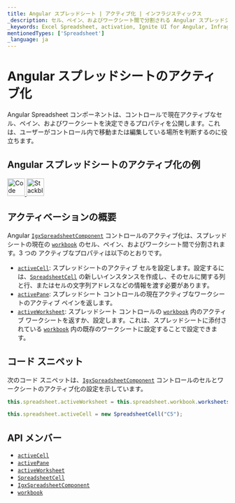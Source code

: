 ```yaml
---
title: Angular スプレッドシート | アクティブ化 | インフラジスティックス
_description: セル、ペイン、およびワークシート間で分割される Angular スプレッドシート コントロールのアクティブ化を使用する方法について説明します。Ignite UI for Angular スプレッドシートのサンプルを是非お試しください!
_keywords: Excel Spreadsheet, activation, Ignite UI for Angular, Infragistics, Excel スプレッドシート、アクティブ化, インフラジスティックス
mentionedTypes: ['Spreadsheet']
_language: ja
---
```


# Angular スプレッドシートのアクティブ化

Angular Spreadsheet コンポーネントは、コントロールで現在アクティブなセル、ペイン、およびワークシートを決定できるプロパティを公開します。これは、ユーザーがコントロール内で移動または編集している場所を判断するのに役立ちます。

## Angular スプレッドシートのアクティブ化の例

<code-view style="height: 500px"
           data-demos-base-url="{environment:dvDemosBaseUrl}"
           iframe-src="{environment:dvDemosBaseUrl}/excel/spreadsheet-activation"
           alt="Angular スプレッドシートのアクティブ化の例"
           github-src="excel/spreadsheet/activation">
</code-view>

<html lang="en" xmlns="http://www.w3.org/1999/xhtml">
    <body>
      <a target="_blank" href="https://codesandbox.io/s/github/IgniteUI/igniteui-angular-examples/tree/master/samples/excel/spreadsheet/activation?fontsize=14&hidenavigation=1&theme=dark&view=preview&file=/src/app.component.html" rel="noopener noreferrer">
            <img height="40px" style="border-radius: 0rem; max-width: 100%;" alt="Code Sandbox" src="https://static.infragistics.com/xplatform/images/browsers/open-sandbox.png"/>
        </a>
        <a target="_blank" href="https://stackblitz.com/github/IgniteUI/igniteui-angular-examples/tree/master/samples/excel/spreadsheet/activation?file=src%2Fapp.component.html" rel="noopener noreferrer">
            <img height="40px" style="border-radius: 0rem; max-width: 100%;" alt="Stackblitz" src="https://static.infragistics.com/xplatform/images/browsers/open-stackblitz.png"/>
        </a>
    </body>
</html>

<div class="divider--half"></div>

## アクティベーションの概要

Angular [`IgxSpreadsheetComponent`]({environment:dvApiBaseUrl}/products/ignite-ui-angular/api/docs/typescript/latest/classes/igxspreadsheetcomponent.html) コントロールのアクティブ化は、スプレッドシートの現在の [`workbook`]({environment:dvApiBaseUrl}/products/ignite-ui-angular/api/docs/typescript/latest/classes/igxspreadsheetcomponent.html#workbook) のセル、ペイン、およびワークシート間で分割されます。3 つの アクティブなプロパティは以下のとおりです。

-   [`activeCell`]({environment:dvApiBaseUrl}/products/ignite-ui-angular/api/docs/typescript/latest/classes/igxspreadsheetcomponent.html#activecell): スプレッドシートのアクティブ セルを設定します。設定するには、[`SpreadsheetCell`]({environment:dvApiBaseUrl}/products/ignite-ui-angular/api/docs/typescript/latest/classes/spreadsheetcell.html) の新しいインスタンスを作成し、そのセルに関する列と行、またはセルの文字列アドレスなどの情報を渡す必要があります。
-   [`activePane`]({environment:dvApiBaseUrl}/products/ignite-ui-angular/api/docs/typescript/latest/classes/igxspreadsheetcomponent.html#activepane): スプレッドシート コントロールの現在アクティブなワークシートのアクティブ ペインを返します。
-   [`activeWorksheet`]({environment:dvApiBaseUrl}/products/ignite-ui-angular/api/docs/typescript/latest/classes/igxspreadsheetcomponent.html#activeworksheet): スプレッドシート コントロールの [`workbook`]({environment:dvApiBaseUrl}/products/ignite-ui-angular/api/docs/typescript/latest/classes/igxspreadsheetcomponent.html#workbook) 内のアクティブ ワークシートを返すか、設定します。これは、スプレッドシートに添付されている [`workbook`]({environment:dvApiBaseUrl}/products/ignite-ui-angular/api/docs/typescript/latest/classes/igxspreadsheetcomponent.html#workbook) 内の既存のワークシートに設定することで設定できます。

## コード スニペット

次のコード スニペットは、[`IgxSpreadsheetComponent`]({environment:dvApiBaseUrl}/products/ignite-ui-angular/api/docs/typescript/latest/classes/igxspreadsheetcomponent.html) コントロールのセルとワークシートのアクティブ化の設定を示しています。

```ts
this.spreadsheet.activeWorksheet = this.spreadsheet.workbook.worksheets(1);

this.spreadsheet.activeCell = new SpreadsheetCell("C5");
```

## API メンバー

-   [`activeCell`]({environment:dvApiBaseUrl}/products/ignite-ui-angular/api/docs/typescript/latest/classes/igxspreadsheetcomponent.html#activecell)
-   [`activePane`]({environment:dvApiBaseUrl}/products/ignite-ui-angular/api/docs/typescript/latest/classes/igxspreadsheetcomponent.html#activepane)
-   [`activeWorksheet`]({environment:dvApiBaseUrl}/products/ignite-ui-angular/api/docs/typescript/latest/classes/igxspreadsheetcomponent.html#activeworksheet)
-   [`SpreadsheetCell`]({environment:dvApiBaseUrl}/products/ignite-ui-angular/api/docs/typescript/latest/classes/spreadsheetcell.html)
-   [`IgxSpreadsheetComponent`]({environment:dvApiBaseUrl}/products/ignite-ui-angular/api/docs/typescript/latest/classes/igxspreadsheetcomponent.html)
-   [`workbook`]({environment:dvApiBaseUrl}/products/ignite-ui-angular/api/docs/typescript/latest/classes/igxspreadsheetcomponent.html#workbook)
